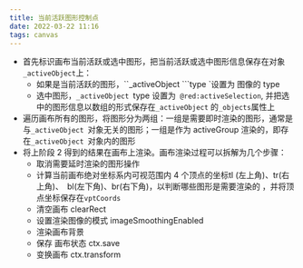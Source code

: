 ```yaml
---
title: 当前活跃图形控制点
date: 2022-03-22 11:16
tags: canvas 
---
```

- 首先标识画布当前活跃或选中图形，把当前活跃或选中图形信息保存在对象`_activeObject`上：
    - 如果是当前活跃的图形，``_activeObject ```type `设置为 图像的 type
    - 选中图形，``_activeObject ``type 设置为`` @red:activeSelection``, 并把选中的图形信息以数组的形式保存在``_activeObject`` 的``_objects``属性上
- 遍历画布所有的图形，将图形分为两组：一组是需要即时渲染的图形，通常是与``_activeObject ``对象无关的图形；一组是作为 activeGroup 渲染的，即存在``_activeObject ``对象内的图形
- 将上阶段 2 得到的结果在画布上渲染。画布渲染过程可以拆解为几个步骤：
    - 取消需要延时渲染的图形操作
    - 计算当前画布绝对坐标系内可视范围内 4 个顶点的坐标tl (左上角)、tr(右上角)、　bl(左下角)、br(右下角)，以判断哪些图形是需要渲染的 ，并将顶点坐标保存在`vptCoords`
    - 清空画布 clearRect
    - 设置渲染图像的模式 imageSmoothingEnabled
    - 渲染画布背景
    - 保存 画布状态 ctx.save
    - 变换画布 ctx.transform
